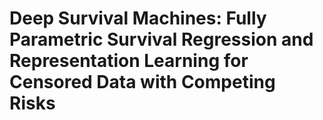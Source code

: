 # Deep Survival Machines: Fully Parametric Survival Regression and Representation Learning for Censored Data with Competing Risks

